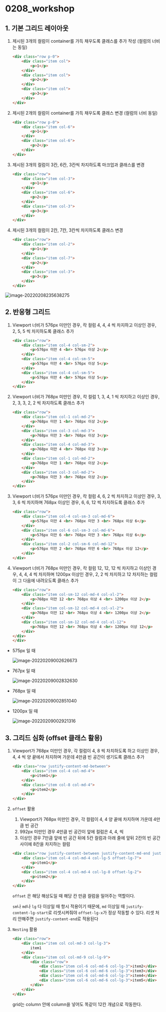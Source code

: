 # 0208_workshop

## 1. 기본 그리드 레이아웃

1. 제시된 3개의 컬럼이 container를 가득 채우도록 클래스를 추가 작성 (컬럼의 너비는 동일)

   ```html
   <div class="row p-0">
       <div class="item col">
           <p>1</p>
       </div>
       <div class="item col">
           <p>2</p>
       </div>
       <div class="item col">
           <p>3</p>
       </div>
   </div>
   ```

2. 제시된 2개의 컬럼이 container를 가득 채우도록 클래스 변경 (컬럼의 너비 동일)

   ```html
   <div class="row p-0">
       <div class="item col-6">
           <p>1</p>
       </div>
       <div class="item col-6">
           <p>2</p>
       </div>   
   </div>
   ```

3. 제시된 3개의 컬럼이 3칸, 6칸, 3칸씩 차지하도록 마크업과 클래스를 변경

   ```html
   <div class="row">
       <div class="item col-3">
           <p>1</p>
       </div>  
       <div class="item col-6">
           <p>2</p>
       </div>
       <div class="item col-3">
           <p>3</p>
       </div>
   </div> 
   ```

4. 제시된 3개의 컬럼이 2칸, 7칸, 3칸씩 차지하도록 클래스 변경

   ```html
   <div class="row">
       <div class="item col-2">
           <p>1</p>
       </div>
       <div class="item col-7">
           <p>2</p>
       </div>
       <div class="item col-3">
           <p>3</p>
       </div> 
   </div>
   ```

![image-20220208235638275](0208_workshop.assets/image-20220208235638275.png)

## 2. 반응형 그리드

1. Viewport 너비가 576px 미만인 경우, 칵 컬럼 4, 4, 4 씩 차지하고 이상인 경우, 2, 5, 5 씩 차지하도록 클래스 추가

   ```html
   <div class="row">
       <div class="item col-4 col-sm-2">
           <p>576px 미만 4 <br> 576px 이상 2</p>
       </div>
       <div class="item col-4 col-sm-5">
           <p>576px 미만 4 <br> 576px 이상 5</p>
       </div>
       <div class="item col-4 col-sm-5">
           <p>576px 미만 4 <br> 576px 이상 5</p>
       </div>
   </div>
   ```

2. Viewport 너비가 768px 미만인 경우, 칵 컬럼 1, 3, 4, 1 씩 차지하고 이상인 경우, 2, 3, 3, 2, 2 씩 차지하도록 클래스 추가

   ```html
   <div class="row">
       <div class="item col-1 col-md-2">
           <p>768px 미만 1 <br> 768px 이상 2</p>
       </div>
       <div class="item col-3 col-md-3">
           <p>768px 미만 3 <br> 768px 이상 3</p>
       </div>
       <div class="item col-4 col-md-3">
           <p>768px 미만 4 <br> 768px 이상 3</p>
       </div>
       <div class="item col-1 col-md-2">
           <p>768px 미만 1 <br> 768px 이상 2</p>
       </div>
       <div class="item col-3 col-md-2">
           <p>768px 미만 3 <br> 768px 이상 2</p>
       </div>
   </div>
   ```

3. Viewport 너비가 576px 미만인 경우, 칵 컬럼 4, 6, 2 씩 차지하고 이상인 경우, 3, 3, 6 씩 차지하며 768px 이상인 경우, 6, 6, 12 씩 차지하도록 클래스 추가

   ```html
   <div class="row">
       <div class="item col-4 col-sm-3 col-md-6">
           <p>576px 미만 4 <br> 768px 미만 3 <br> 768px 이상 6</p>
       </div>
       <div class="item col-6 col-sm-3 col-md-6">
           <p>576px 미만 6 <br> 768px 미만 3 <br> 768px 이상 6</p>
       </div>
       <div class="item col-2 col-sm-6 col-md-12">
           <p>576px 미만 2 <br> 768px 미만 6 <br> 768px 이상 12</p>
       </div>
   </div>
   ```

4. Viewport 너비가 768px 미만인 경우, 칵 컬럼 12, 12, 12 씩 차지하고 이상인 경우, 4, 4, 4 씩 차지하며 1200px 이상인 경우, 2, 2 씩 차지하고 12 차지하는 컬럼이 그 다음에 내려오도록 클래스 추가

   ```html
   <div class="row">
       <div class="item col-sm-12 col-md-4 col-xl-2">
           <p>768px 미만 12 <br> 768px 이상 4 <br> 1200px 이상 2</p>
       </div>
       <div class="item col-sm-12 col-md-4 col-xl-2">
           <p>768px 미만 12 <br> 768px 이상 4 <br> 1200px 이상 2</p>
       </div>
       <div class="item col-sm-12 col-md-4 col-xl-12">
           <p>768px 미만 12 <br> 768px 이상 4 <br> 1200px 이상 12</p>
       </div>
   </div>
   </div>
   ```

- 575px 일 때

  ![image-20220209002626673](0208_workshop.assets/image-20220209002626673.png)

- 767px 일 때

  ![image-20220209002832630](0208_workshop.assets/image-20220209002832630.png)

- 768px 일 때

  ![image-20220209002851040](0208_workshop.assets/image-20220209002851040.png)

- 1200px 일 때

  ![image-20220209002921316](0208_workshop.assets/image-20220209002921316.png)



## 3. 그리드 심화 (offset 클래스 활용)

1. Viewport가 768px 미만인 경우, 각 컬럼이 4, 8 씩 차치하도록 하고 이상인 경우, 4, 4 씩 양 끝에서 차지하며 가운데 4만큼 빈 공간이 생기도록 클래스 추가

   ```html
   <div class="row justify-content-md-between">
       <div class="item col-4 col-md-4">
           <p>item1</p>
       </div>
       <div class="item col-8 col-md-4">
           <p>item2</p>
       </div>
   </div>
   ```

2. `offset` 활용

   1. Viewport가 768px 미만인 경우, 각 컬럼이 4, 4 양 끝에 차지하며 가운데 4만큼 빈 공간
   2. 992px 미만인 경우 4만큼 빈 공간이 앞에 컬럼은 4, 4, 씩
   3. 이상인 경우 7만큼 앞에 빈 공간 뒤에 5칸 컬럼과 아래 줄에 앞뒤 2칸의 빈 공간 사이에 8칸을 차지하는 컬럼

   ```html
   <div class="row justify-content-between justify-content-md-end justify-content-lg-start">
       <div class="item col-4 col-md-4 col-lg-5 offset-lg-7">
           <p>item1</p>
       </div>
       <div class="item col-4 col-md-4 col-lg-8 offset-lg-2">
           <p>item2</p>
       </div>
   </div>
   ```

   `offset` 은 해당 해상도일 때 해당 칸 만큼 컬럼을 밀어주는 역할이다.

   `sm`나 `md`나 `lg` 다 이상일 때 항시 적용이기 때문에, `md` 이상일 때 `justify-content-lg-start`로 리셋시켜줘야 `offset-lg-x`가 정상 작동할 수 있다. 리셋 처리 안해주면 `justify-content-end`로 적용된다

3. `Nesting` 활용

   ```html
   <div class="row">
       <div class="item col col-md-3 col-lg-3">
           item1
       </div>
       <div class="item col col-md-9 col-lg-9">
           <div class="row">
               <div class="item col-6 col-md-6 col-lg-3">item2</div>
               <div class="item col-6 col-md-6 col-lg-3">item3</div>
               <div class="item col-6 col-md-6 col-lg-3">item4</div>
               <div class="item col-6 col-md-6 col-lg-3">item5</div>
           </div>
       </div>
   </div>
   ```

   grid는 column 안에 column을 넣어도 똑같이 12칸 개념으로 작동한다. 

